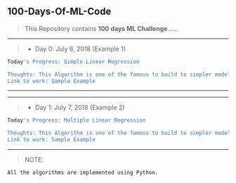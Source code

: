 ## 100-Days-Of-ML-Code

> This Repository contains **100 days ML Challenge**......

---

>  * Day 0: July 6, 2018 (Example 1)
``` bash
Today's Progress: Simple Linear Regression

Thoughts: This Algorithm is one of the famous to build to simpler models. I have build my model using simplest dataset.
Link to work: Sample Example
```
---



---

>  * Day 1: July 7, 2018 (Example 2)
``` bash
Today's Progress: Multiple Linear Regression

Thoughts: This Algorithm is one of the famous to build to simpler models. I have build my model using simplest dataset.
Link to work: Sample Example
```
---




> NOTE: 
``` bash
All the algorithms are implemented using Python.
```
